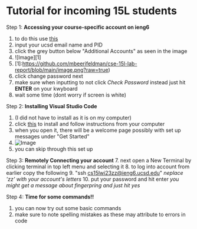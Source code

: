  # **Tutorial for incoming 15L students**

Step 1: **Accessing your course-specific account on ieng6**
1. to do this use [this](https://sdacs.ucsd.edu/~icc/index.php)
2. input your ucsd email name and PID
3. click the grey button below "Additional Accounts" as seen in the image 
4. ![Image][1]
5. [1]:https://github.com/mbeerifeldman/cse-15l-lab-report/blob/main/image.png?raw=true)
6. click change password next
7. make sure when inputting to not click *Check Password* instead just hit **ENTER** on your kwyboard 
8.  wait some time (dont worry if screen is white) 

Step 2: **Installing Visual Studio Code**
1. (I did not have to install as it is on my computer)
2. click [this](https://code.visualstudio.com/) to install and follow instructions from your computer
3. when you open it, there will be a welcome page possibly with set up messages under "Get Started"  
4. ![Image](https://) 
5. you can skip through this set up

Step 3: **Remotely Connecting your account**
7. next open a New Terminal by clicking terminal in top left menu and selecting it
8. to log into account from earlier copy the following
9. "ssh cs15lwi23zz@ieng6.ucsd.edu" *neplace 'zz' with your account's letters*
10. put your password and hit enter *you might get a message about fingerpring and just hit yes*

Step 4: **Time for some commands!!**
1. you can now try out some basic commands
2. make sure to note spelling mistakes as these may attribute to errors in code 
